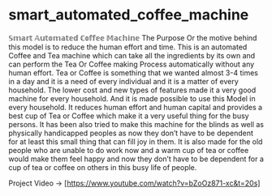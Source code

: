 # smart_automated_coffee_machine
𝕊𝕞𝕒𝕣𝕥 𝔸𝕦𝕥𝕠𝕞𝕒𝕥𝕖𝕕 ℂ𝕠𝕗𝕗𝕖𝕖 𝕄𝕒𝕔𝕙𝕚𝕟𝕖 The Purpose Or the motive behind this model is to reduce the human effort and time. This is an automated Coffee and Tea machine which can take all the ingredients by its own and can perform the Tea Or Coffee making Process automatically without any human effort. Tea or Coffee is something that we wanted almost 3-4 times in a day and it is a need of every individual and it is a matter of every household. The lower cost and new types of features made it a very good machine for every household. And it is made possible to use this Model in every household. It reduces human effort and human capital and provides a best cup of Tea or Coffee which make it a very useful thing for the busy persons. It has been also tried to make this machine for the blinds as well as physically handicapped peoples as now they don’t have to be dependent for at least this small thing that can fill joy in them. It is also made for the old people who are unable to do work now and a warm cup of tea or coffee would make them feel happy and now they don’t have to be dependent for a cup of tea or coffee on others in this busy life of people.

Project Video -> [https://www.youtube.com/watch?v=bZoOz871-xc&t=20s]
